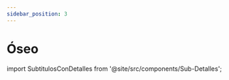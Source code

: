 ```yaml
---
sidebar_position: 3
---
```


# Óseo

import SubtitulosConDetalles from '@site/src/components/Sub-Detalles';

<SubtitulosConDetalles paginaId={13} />